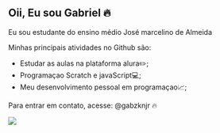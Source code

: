 ## Oii, Eu sou Gabriel 🔥
Eu sou estudante do ensino médio José marcelino de Almeida

Minhas principais atividades no Github são:

- Estudar as aulas na plataforma alura✏️;
- Programaçao Scratch e javaScript💻;
- Meu desenvolvimento pessoal em programaçao📈;

Para entrar em contato, acesse: @gabzknjr 🔥

![](https://static.sportskeeda.com/wp-content/uploads/2014/07/neymar-brazil-national-football-team-2014-1406531745.jpg)
